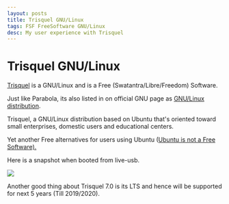 ```yaml
---
layout: posts
title: Trisquel GNU/Linux
tags: FSF FreeSoftware GNU/Linux
desc: My user experience with Trisquel
---
```


# Trisquel GNU/Linux

[Trisquel](https://trisquel.info/) is a GNU/Linux and is a Free
(Swatantra/Libre/Freedom) Software.


Just like Parabola, its also listed in on official GNU page as [GNU/Linux
distribution](http://www.gnu.org/distros/free-distros.html).


Trisquel, a GNU/Linux distribution based on Ubuntu that's oriented toward small
enterprises, domestic users and educational centers.


Yet another Free alternatives for users using Ubuntu ([Ubuntu is not a Free
Software).](http://www.gnu.org/philosophy/ubuntu-spyware.html)


Here is a snapshot when booted from live-usb.


[![](http://1.bp.blogspot.com/-GICXhMH3MeA/VGCvFA4RpBI/AAAAAAAACW0/kl1eYeL40KY/s1600/Screenshot%2Bfrom%2B2014-11-10%2B12%3A14%3A03.png)](http://1.bp.blogspot.com/-GICXhMH3MeA/VGCvFA4RpBI/AAAAAAAACW0/kl1eYeL40KY/s1600/Screenshot%2Bfrom%2B2014-11-10%2B12%3A14%3A03.png)


Another good thing about Trisquel 7.0 is its LTS and hence will be supported
for next 5 years (Till 2019/2020).


